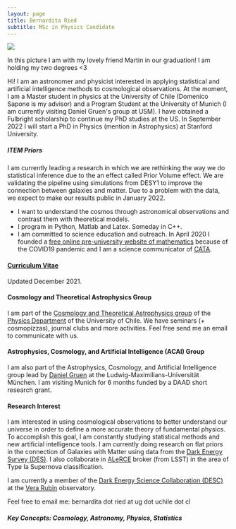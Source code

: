 ```yaml
---
layout: page
title: Bernardita Ried
subtitle: MSc in Physics Candidate
---
```

![](/img/IMG_20210816_165622.jpg)

In this picture I am with my lovely friend Martin in our graduation! I am holding my two degrees <3 


Hi! I am an astronomer and physicist interested in applying statistical and artificial intelligence methods to cosmological observations. At the moment, I am a Master student in physics at the University of Chile (Domenico Sapone is my advisor) and a Program Student at the University of Munich (I am currently visiting Daniel Gruen's group at USM). I have obtained a Fulbright scholarship to continue my PhD studies at the US. In September 2022 I will start a PhD in Physics (mention in Astrophysics) at Stanford University.

##### ITEM Priors
I am currently leading a research in which we are rethinking the way we do statistical inference due to the an effect called Prior Volume effect. We are validating the pipeline using simulations from DESY1 to improve the connection between galaxies and matter. Due to a problem with the data, we expect to make our results public in January 2022.

- I want to understand the cosmos through astronomical observations and contrast them with theoretical models.
- I program in Python, Matlab and Latex. Someday in C++.
- I am committed to science education and outreach. In April 2020 I founded a [free online pre-university website of mathematics](https://www.preuencuarentena.com/) because of the COVID19 pandemic and I am a science communicator of [CATA](http://www.cata.cl/).

#### [Curriculum Vitae](https://drive.google.com/file/d/16Vi_7CYLDIeZBbe1J_8b1qf05H_IGout/view?usp=sharing) 
Updated December 2021.

#### Cosmology and Theoretical Astrophysics Group
I am part of the [Cosmology and Theoretical Astrophysics group](http://www.dfi.uchile.cl/grupos-investigacion/cosmologia-y-astrofisica-teorica/) of the [Physics Department](http://www.dfi.uchile.cl/) of the University of Chile. We have seminars (+ cosmopizzas), journal clubs and more activities. Feel free send me an email to communicate with us.

#### Astrophysics, Cosmology, and Artificial Intelligence (ACAI) Group
I am also part of the Astrophysics, Cosmology, and Artificial Intelligence group lead by [Daniel Gruen](https://www.physik.lmu.de/en/about-us/people/gruen-2.html) at the Ludwig-Maximilians-Universität München. I am visiting Munich for 6 months funded by a DAAD short research grant.


#### Research Interest
I am interested in using cosmological observations to better understand our universe in order to define a more accurate theory of fundamental physics. To accomplish this goal, I am constantly studying statistical methods and new artificial intelligence tools.
I am currently doing research on flat priors in the connection of Galaxies with Matter using data from the [Dark Energy Survey (DES)](https://www.darkenergysurvey.org/). 
I also collaborate in [ALeRCE](http://alerce.science/) broker (from LSST) in the area of Type Ia Supernova classification.

I am currently a member of the [Dark Energy Science Collaboration (DESC)](https://lsstdesc.org/) at the [Vera Rubin](https://www.lsst.org/) observatory.

Feel free to email me: bernardita dot ried at ug dot uchile dot cl

##### Key Concepts: Cosmology, Astronomy, Physics, Statistics

